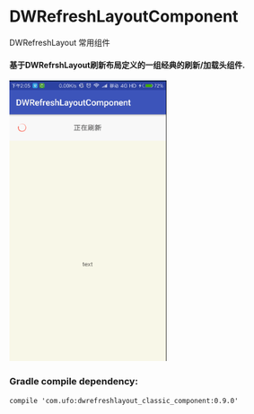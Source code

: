 # DWRefreshLayoutComponent
DWRefreshLayout 常用组件

#### 基于DWRefrshLayout刷新布局定义的一组经典的刷新/加载头组件.

<img src="https://github.com/123ufo/DWRefreshLayoutComponent/blob/master/gif/a.gif?raw=true" width="280"/>


### Gradle compile dependency:

    compile 'com.ufo:dwrefreshlayout_classic_component:0.9.0'




